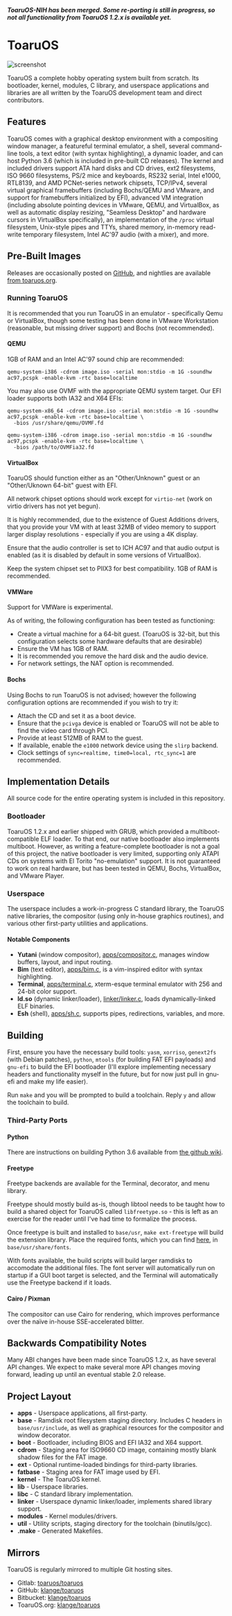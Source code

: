 ***ToaruOS-NIH has been merged. Some re-porting is still in progress, so not all functionality from ToaruOS 1.2.x is available yet.***

# ToaruOS

![screenshot](https://i.imgur.com/DqXLxaT.png)

ToaruOS a complete hobby operating system built from scratch. Its bootloader, kernel, modules, C library, and userspace applications and libraries are all written by the ToaruOS development team and direct contributors.

## Features

ToaruOS comes with a graphical desktop environment with a compositing window manager, a featureful terminal emulator, a shell, several command-line tools, a text editor (with syntax highlighting), a dynamic loader, and can host Python 3.6 (which is included in pre-built CD releases). The kernel and included drivers support ATA hard disks and CD drives, ext2 filesystems, ISO 9660 filesystems, PS/2 mice and keyboards, RS232 serial, Intel e1000, RTL8139, and AMD PCNet-series network chipsets, TCP/IPv4, several virtual graphical framebuffers (including Bochs/QEMU and VMware, and support for framebuffers initialized by EFI), advanced VM integration (including absolute pointing devices in VMware, QEMU, and VirtualBox, as well as automatic display resizing, "Seamless Desktop" and hardware cursors in VirtualBox specifically), an implementation of the `/proc` virtual filesystem, Unix-style pipes and TTYs, shared memory, in-memory read-write temporary filesystem, Intel AC'97 audio (with a mixer), and more.

## Pre-Built Images

Releases are occasionally posted on [GitHub](https://github.com/klange/toaru/releases), and nightlies are available [from toaruos.org](https://toaruos.org/toaru-core.iso).

### Running ToaruOS

It is recommended that you run ToaruOS in an emulator - specifically Qemu or VirtualBox, though some testing has been done in VMware Workstation (reasonable, but missing driver support) and Bochs (not recommended).

#### QEMU

1GB of RAM and an Intel AC'97 sound chip are recommended:

```
qemu-system-i386 -cdrom image.iso -serial mon:stdio -m 1G -soundhw ac97,pcspk -enable-kvm -rtc base=localtime
```

You may also use OVMF with the appropriate QEMU system target. Our EFI loader supports both IA32 and X64 EFIs:

```
qemu-system-x86_64 -cdrom image.iso -serial mon:stdio -m 1G -soundhw ac97,pcspk -enable-kvm -rtc base=localtime \
  -bios /usr/share/qemu/OVMF.fd
```

```
qemu-system-i386 -cdrom image.iso -serial mon:stdio -m 1G -soundhw ac97,pcspk -enable-kvm -rtc base=localtime \
  -bios /path/to/OVMFia32.fd
```

#### VirtualBox

ToaruOS should function either as an "Other/Unknown" guest or an "Other/Uknown 64-bit" guest with EFI.

All network chipset options should work except for `virtio-net` (work on virtio drivers has not yet begun).

It is highly recommended, due to the existence of Guest Additions drivers, that you provide your VM with at least 32MB of video memory to support larger display resolutions - especially if you are using a 4K display.

Ensure that the audio controller is set to ICH AC97 and that audio output is enabled (as it is disabled by default in some versions of VirtualBox).

Keep the system chipset set to PIIX3 for best compatibility. 1GB of RAM is recommended.

#### VMWare

Support for VMWare is experimental.

As of writing, the following configuration has been tested as functioning:

- Create a virtual machine for a 64-bit guest. (ToaruOS is 32-bit, but this configuration selects some hardware defaults that are desirable)
- Ensure the VM has 1GB of RAM.
- It is recommended you remove the hard disk and the audio device.
- For network settings, the NAT option is recommended.

#### Bochs

Using Bochs to run ToaruOS is not advised; however the following configuration options are recommended if you wish to try it:

- Attach the CD and set it as a boot device.
- Ensure that the `pcivga` device is enabled or ToaruOS will not be able to find the video card through PCI.
- Provide at least 512MB of RAM to the guest.
- If available, enable the `e1000` network device using the `slirp` backend.
- Clock settings of `sync=realtime, time0=local, rtc_sync=1` are recommended.

## Implementation Details

All source code for the entire operating system is included in this repository.

### Bootloader

ToaruOS 1.2.x and earlier shipped with GRUB, which provided a multiboot-compatible ELF loader. To that end, our native bootloader also implements multiboot. However, as writing a feature-complete bootloader is not a goal of this project, the native bootloader is very limited, supporting only ATAPI CDs on systems with El Torito "no-emulation" support. It is not guaranteed to work on real hardware, but has been tested in QEMU, Bochs, VirtualBox, and VMware Player.

### Userspace

The userspace includes a work-in-progress C standard library, the ToaruOS native libraries, the compositor (using only in-house graphics routines), and various other first-party utilities and applications.

#### Notable Components

- **Yutani**  (window compositor), [apps/compositor.c](apps/compositor.c), manages window buffers, layout, and input routing.
- **Bim** (text editor), [apps/bim.c](apps/bim.c), is a vim-inspired editor with syntax highlighting.
- **Terminal**, [apps/terminal.c](apps/terminal.c), xterm-esque terminal emulator with 256 and 24-bit color support.
- **ld.so** (dynamic linker/loader), [linker/linker.c](linker/linker.c), loads dynamically-linked ELF binaries.
- **Esh** (shell), [apps/sh.c](apps/sh.c), supports pipes, redirections, variables, and more.

## Building

First, ensure you have the necessary build tools: `yasm`, `xorriso`, `genext2fs` (with Debian patches), `python`, `mtools` (for building FAT EFI payloads) and `gnu-efi` to build the EFI bootloader (I'll explore implementing necessary headers and functionality myself in the future, but for now just pull in gnu-efi and make my life easier).

Run `make` and you will be prompted to build a toolchain. Reply `y` and allow the toolchain to build.

### Third-Party Ports

#### Python

There are instructions on building Python 3.6 available from [the github wiki](https://github.com/klange/toaruos/wiki/How-to-Python).

#### Freetype

Freetype backends are available for the Terminal, decorator, and menu library.

Freetype should mostly build as-is, though libtool needs to be taught how to build a shared object for ToaruOS called `libfreetype.so` - this is left as an exercise for the reader until I've had time to formalize the process.

Once freetype is built and installed to `base/usr`, `make ext-freetype` will build the extension library. Place the required fonts, which you can find [here](https://github.com/klange/toaruos/tree/v1.2.3/hdd/usr/share/fonts), in `base/usr/share/fonts`.

With fonts available, the build scripts will build larger ramdisks to accomodate the additional files. The font server will automatically run on startup if a GUI boot target is selected, and the Terminal will automatically use the Freetype backend if it loads.

#### Cairo / Pixman

The compositor can use Cairo for rendering, which improves performance over the naïve in-house SSE-accelerated blitter.

## Backwards Compatibility Notes

Many ABI changes have been made since ToaruOS 1.2.x, as have several API changes. We expect to make several more API changes moving forward, leading up until an eventual stable 2.0 release.

## Project Layout

- **apps** - Userspace applications, all first-party.
- **base** - Ramdisk root filesystem staging directory. Includes C headers in `base/usr/include`, as well as graphical resources for the compositor and window decorator.
- **boot** - Bootloader, including BIOS and EFI IA32 and X64 support.
- **cdrom** - Staging area for ISO9660 CD image, containing mostly blank shadow files for the FAT image.
- **ext** - Optional runtime-loaded bindings for third-party libraries.
- **fatbase** - Staging area for FAT image used by EFI.
- **kernel** - The ToaruOS kernel.
- **lib** - Userspace libraries.
- **libc** - C standard library implementation.
- **linker** - Userspace dynamic linker/loader, implements shared library support.
- **modules** - Kernel modules/drivers.
- **util** - Utility scripts, staging directory for the toolchain (binutils/gcc).
- **.make** - Generated Makefiles.

## Mirrors

ToaruOS is regularly mirrored to multiple Git hosting sites.

- Gitlab: [toaruos/toaruos](https://gitlab.com/toaruos/toaruos)
- GitHub: [klange/toaruos](https://github.com/klange/toaruos)
- Bitbucket: [klange/toaruos](https://bitbucket.org/klange/toaruos)
- ToaruOS.org: [klange/toaruos](https://git.toaruos.org/klange/toaruos)

